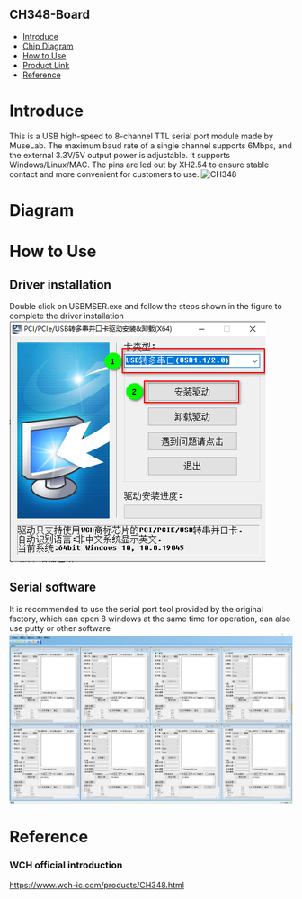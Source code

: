 CH348-Board
-----------
* [Introduce](#Introduce) 
* [Chip Diagram](#chip-diagram)
* [How to Use](#how-to-use)
* [Product Link](#Product-Link)
* [Reference](#Reference)


# Introduce
This is a USB high-speed to 8-channel TTL serial port module made by MuseLab. The maximum baud rate of a single channel supports 6Mbps, and the external 3.3V/5V output power is adjustable. It supports Windows/Linux/MAC. The pins are led out by XH2.54 to ensure stable contact and more convenient for customers to use.
![CH348](https://github.com/wuxx/ch348-board/blob/main/doc/CH348.png)

# Diagram

# How to Use
## Driver installation
Double click on USBMSER.exe and follow the steps shown in the figure to complete the driver installation
![driver](https://github.com/wuxx/ch348-board/blob/main/doc/driver.png)

## Serial software
It is recommended to use the serial port tool provided by the original factory, which can open 8 windows at the same time for operation, can also use putty or other software
![COMTransmit](https://github.com/wuxx/ch348-board/blob/main/doc/COMTransmit.png)

# Reference
### WCH official introduction
https://www.wch-ic.com/products/CH348.html
